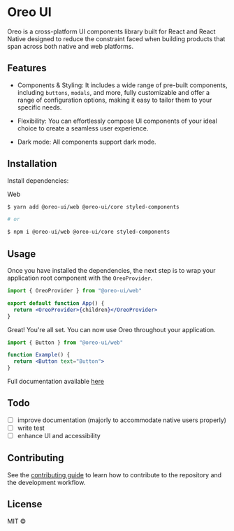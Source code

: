 # Oreo UI

Oreo is a cross-platform UI components library built for React and React Native designed to reduce the constraint faced when building products that span across both native and web platforms.

## Features

- Components & Styling: It includes a wide range of pre-built components, including `buttons`, `modals`, and more, fully customizable and offer a range of configuration options, making it easy to tailor them to your specific needs.

- Flexibility: You can effortlessly compose UI components of your ideal choice to create a seamless user experience.

- Dark mode: All components support dark mode.

## Installation

Install dependencies:

Web

```sh
$ yarn add @oreo-ui/web @oreo-ui/core styled-components

# or

$ npm i @oreo-ui/web @oreo-ui/core styled-components
```

## Usage

Once you have installed the dependencies, the next step is to wrap your application root component with the `OreoProvider`.

```jsx
import { OreoProvider } from "@oreo-ui/web"

export default function App() {
  return <OreoProvider>{children}</OreoProvider>
}
```

Great! You're all set. You can now use Oreo throughout your application.

```jsx
import { Button } from "@oreo-ui/web"

function Example() {
  return <Button text="Button">
}
```

Full documentation available [here](https://oreo-ui.com/)

## Todo

- [ ] improve documentation (majorly to accommodate native users properly)
- [ ] write test
- [ ] enhance UI and accessibility

## Contributing

See the [contributing guide](CONTRIBUTING.md) to learn how to contribute to the repository and the development workflow.

## License

MIT ©
